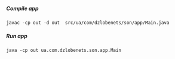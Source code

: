 ##### Compile app
```
javac -cp out -d out  src/ua/com/dzlobenets/son/app/Main.java
```

##### Run app
```
java -cp out ua.com.dzlobenets.son.app.Main
```

